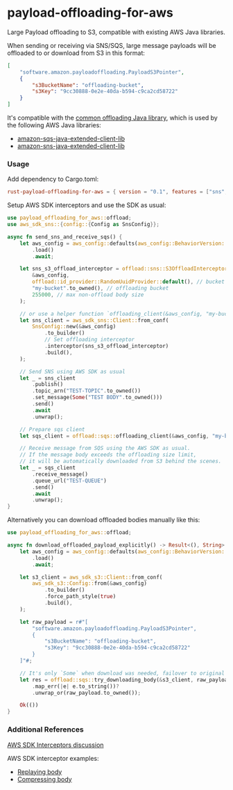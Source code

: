 # payload-offloading-for-aws

Large Payload offloading to S3, compatible with existing AWS Java libraries.

When sending or receiving via SNS/SQS, large message payloads will be offloaded to or download from S3 in this format:

```json
[
    "software.amazon.payloadoffloading.PayloadS3Pointer",
    {
        "s3BucketName": "offloading-bucket",
        "s3Key": "9cc30888-0e2e-40da-b594-c9ca2cd58722"
    }
]
```

It's compatible with the [common offloading Java library](https://github.com/awslabs/payload-offloading-java-common-lib-for-aws/), which is used by the following AWS Java libraries:
* [amazon-sqs-java-extended-client-lib](https://github.com/awslabs/amazon-sqs-java-extended-client-lib)
* [amazon-sns-java-extended-client-lib](https://github.com/awslabs/amazon-sns-java-extended-client-lib)

### Usage

Add dependency to Cargo.toml:
```toml
rust-payload-offloading-for-aws = { version = "0.1", features = ["sns", "sqs"] }
```

Setup AWS SDK interceptors and use the SDK as usual:
```rust
use payload_offloading_for_aws::offload;
use aws_sdk_sns::{config::{Config as SnsConfig}};

async fn send_sns_and_receive_sqs() {
    let aws_config = aws_config::defaults(aws_config::BehaviorVersion::latest())
        .load()
        .await;

    let sns_s3_offload_interceptor = offload::sns::S3OffloadInterceptor::new(
        &aws_config,
        offload::id_provider::RandomUuidProvider::default(), // bucket key generator
        "my-bucket".to_owned(), // offloading bucket
        255000, // max non-offload body size
    );

    // or use a helper function `offloading_client(&aws_config, "my-bucket".to_owned(), 25000)`
    let sns_client = aws_sdk_sns::Client::from_conf(
        SnsConfig::new(&aws_config)
            .to_builder()
            // Set offloading interceptor
            .interceptor(sns_s3_offload_interceptor)
            .build(),
    );

    // Send SNS using AWS SDK as usual
    let _ = sns_client
        .publish()
        .topic_arn("TEST-TOPIC".to_owned())
        .set_message(Some("TEST BODY".to_owned()))
        .send()
        .await
        .unwrap();

    // Prepare sqs client
    let sqs_client = offload::sqs::offloading_client(&aws_config, "my-bucket", 25000);

    // Receive message from SQS using the AWS SDK as usual.
    // If the message body exceeds the offloading size limit,
    // it will be automatically downloaded from S3 behind the scenes.
    let _ = sqs_client
        .receive_message()
        .queue_url("TEST-QUEUE")
        .send()
        .await
        .unwrap();
}
```

Alternatively you can download offloaded bodies manually like this:
```rust
use payload_offloading_for_aws::offload;

async fn download_offloaded_payload_explicitly() -> Result<(), String> {
    let aws_config = aws_config::defaults(aws_config::BehaviorVersion::latest())
        .load()
        .await;

    let s3_client = aws_sdk_s3::Client::from_conf(
        aws_sdk_s3::Config::from(&aws_config)
            .to_builder()
            .force_path_style(true)
            .build(),
    );

    let raw_payload = r#"[
        "software.amazon.payloadoffloading.PayloadS3Pointer",
        {
            "s3BucketName": "offloading-bucket",
            "s3Key": "9cc30888-0e2e-40da-b594-c9ca2cd58722"
        }
    ]"#;

    // It's only `Some` when download was needed, failover to original payload
    let res = offload::sqs::try_downloading_body(&s3_client, raw_payload)
        .map_err(|e| e.to_string())?
        .unwrap_or(raw_payload.to_owned());

    Ok(())
}
```

### Additional References

[AWS SDK Interceptors discussion](https://github.com/awslabs/aws-sdk-rust/discussions/853)

AWS SDK interceptor examples:
  * [Replaying body](https://github.com/awslabs/aws-sdk-rust/blob/505dab66bf0801ca743212678d47d6490d2beba9/sdk/aws-smithy-runtime/src/client/http/test_util/dvr/replay.rs#L338)
  * [Compressing body](https://github.com/awslabs/aws-sdk-rust/blob/505dab66bf0801ca743212678d47d6490d2beba9/sdk/cloudwatch/src/client_request_compression.rs#L138)